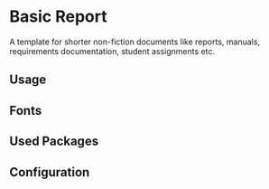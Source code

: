 # Basic Report

A template for shorter non-fiction documents like reports, manuals, requirements documentation, student assignments etc.

## Usage


## Fonts


## Used Packages


## Configuration

